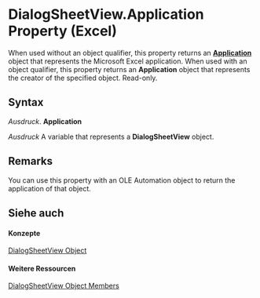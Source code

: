 
# DialogSheetView.Application Property (Excel)

When used without an object qualifier, this property returns an  **[Application](19b73597-5cf9-4f56-8227-b5211f657f6f.md)** object that represents the Microsoft Excel application. When used with an object qualifier, this property returns an **Application** object that represents the creator of the specified object. Read-only.


## Syntax

 _Ausdruck_. **Application**

 _Ausdruck_ A variable that represents a **DialogSheetView** object.


## Remarks

You can use this property with an OLE Automation object to return the application of that object.


## Siehe auch


#### Konzepte


[DialogSheetView Object](d468b3e8-c73e-d94a-0902-193f6983d893.md)
#### Weitere Ressourcen


[DialogSheetView Object Members](http://msdn.microsoft.com/library/2b47811b-5061-f8c9-9e66-c85eec953990%28Office.15%29.aspx)